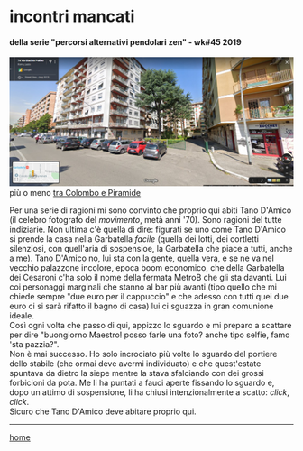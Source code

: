 # incontri mancati  

#### della serie "percorsi alternativi pendolari zen" - wk#45 2019     
  
![](/19wk45garbatella.jpg?V=2 "Garbatella")  
più o meno [tra Colombo e Piramide](/19wk37-papz-colombo-piramide.md)  

Per una serie di ragioni mi sono convinto che proprio qui abiti Tano D'Amico (il celebro fotografo del *movimento*, metà anni '70). Sono ragioni del tutte indiziarie. Non ultima c'è quella di dire: figurati se uno come Tano D'Amico si prende la casa nella Garbatella *facile* (quella dei lotti, dei cortletti silenziosi, con quell'aria di sospensioe, la Garbatella che piace a tutti, anche a me). Tano D'Amico no, lui sta con la gente, quella vera, e se ne va nel vecchio palazzone incolore, epoca boom economico, che della Garbatella dei Cesaroni c'ha solo il nome della fermata MetroB che gli sta davanti. Lui coi personaggi marginali che stanno al bar più avanti (tipo quello che mi chiede sempre "due euro per il cappuccio" e che adesso con tutti quei due euro ci si sarà rifatto il bagno di casa) lui ci sguazza in gran comunione ideale.  
Così ogni volta che passo di qui, appizzo lo sguardo e mi preparo a scattare per dire "buongiorno Maestro! posso farle una foto? anche tipo selfie, famo 'sta pazzia?".  
Non è mai successo. Ho solo incrociato più volte lo sguardo del portiere dello stabile (che ormai deve avermi individuato) e che quest'estate spuntava da dietro la siepe mentre la stava sfalciando con dei grossi forbicioni da pota. Me li ha puntati a fauci aperte fissando lo sguardo e, dopo un attimo di sospensione, li ha chiusi intenzionalmente a scatto: *click*, *click*.  
Sicuro che Tano D'Amico deve abitare proprio qui.  

---  
[home](/papz.md)  

